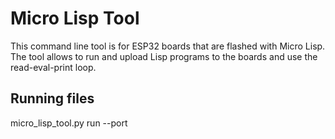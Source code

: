 # Micro Lisp Tool #

This command line tool is for ESP32 boards that are flashed with Micro Lisp.
The tool allows to run and upload Lisp programs to the boards and use the read-eval-print loop.

## Running files ##

micro_lisp_tool.py run <file name> --port <com port>

